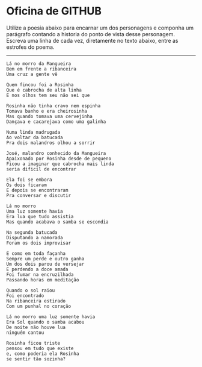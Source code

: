 Oficina de GITHUB
=================

Utilize a poesia abaixo para encarnar um dos personagens e componha um parágrafo contando a historia do ponto de vista desse personagem. Escreva uma linha de cada vez, diretamente no texto abaixo, entre as estrofes do poema.

---

    Lá no morro da Mangueira
    Bem em frente a ribanceira
    Uma cruz a gente vê

    Quem fincou foi a Rosinha
    Que é cabrocha de alta linha
    E nos olhos tem seu não sei que
    
    Rosinha não tinha cravo nem espinha
    Tomava banho e era cheirosinha
    Mas quando tomava uma cervejinha
    Dançava e cacarejava como uma galinha

    Numa linda madrugada
    Ao voltar da batucada
    Pra dois malandros olhou a sorrir
    
    José, malandro conhecido da Mangueira
    Apaixonado por Rosinha desde de pequeno
    Ficou a imaginar que cabrocha mais linda 
    seria dificil de encontrar
    
    Ela foi se embora
    Os dois ficaram
    E depois se encontraram
    Pra conversar e discutir

    Lá no morro 
    Uma luz somente havia
    Era lua que tudo assistia
    Mas quando acabava o samba se escondia

    Na segunda batucada 
    Disputando a namorada 
    Foram os dois improvisar

    E como em toda façanha
    Sempre um perde e outro ganha
    Um dos dois parou de versejar
    E perdendo a doce amada
    Foi fumar na encruzilhada
    Passando horas em meditação

    Quando o sol raiou 
    Foi encontrado 
    Na ribanceira estirado
    Com um punhal no coração

    Lá no morro uma luz somente havia
    Era Sol quando o samba acabou
    De noite não houve lua 
    ninguém cantou
    
    Rosinha ficou triste
    pensou em tudo que existe 
    e, como poderia ela Rosinha
    se sentir tão sozinha?
    
